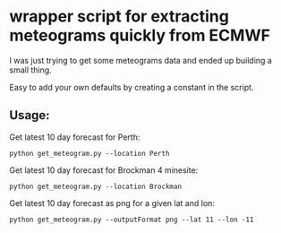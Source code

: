 # wrapper script for extracting meteograms quickly from ECMWF

I was just trying to get some meteograms data and ended up building a small thing.

Easy to add your own defaults by creating a constant in the script.

## Usage:

Get latest 10 day forecast for Perth:
```
python get_meteogram.py --location Perth
```

Get latest 10 day forecast for Brockman 4 minesite:
```
python get_meteogram.py --location Brockman
```

Get latest 10 day forecast as png for a given lat and lon:
```
python get_meteogram.py --outputFormat png --lat 11 --lon -11
```



